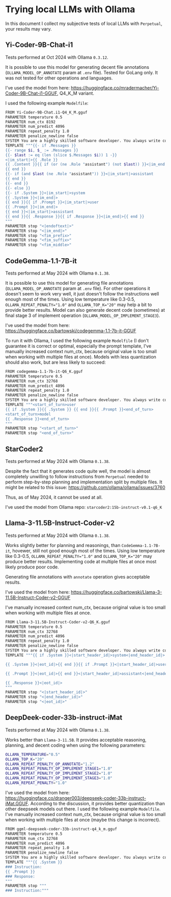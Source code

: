 # Trying local LLMs with Ollama

In this document I collect my subjective tests of local LLMs with `Perpetual`, your results may vary.

## Yi-Coder-9B-Chat-i1

Tests performed at Oct 2024 with Ollama `0.3.12`.

It is possible to use this model for generating decent file annotations (`OLLAMA_MODEL_OP_ANNOTATE` param at `.env` file). Tested for GoLang only. It was not tested for other operations and languages.

I've used the model from here: <https://huggingface.co/mradermacher/Yi-Coder-9B-Chat-i1-GGUF>, Q4_K_M variant.

I used the following example `Modelfile`:

```sh
FROM Yi-Coder-9B-Chat.i1-Q4_K_M.gguf
PARAMETER temperature 0.5
PARAMETER num_ctx 8192
PARAMETER num_predict 4096
PARAMETER repeat_penalty 1.0
PARAMETER penalize_newline false
SYSTEM You are a highly skilled software developer. You always write concise and readable code. You do not overload the user with unnecessary details in your answers and answer only the question asked. You are not adding separate explanations after code-blocks, you adding comments within your code instead.
TEMPLATE """{{- if .Messages }}
{{- range $i, $_ := .Messages }}
{{- $last := eq (len (slice $.Messages $i)) 1 -}}
<|im_start|>{{ .Role }}
{{ .Content }}{{ if (or (ne .Role "assistant") (not $last)) }}<|im_end|>
{{ end }}
{{- if (and $last (ne .Role "assistant")) }}<|im_start|>assistant
{{ end }}
{{- end }}
{{- else }}
{{- if .System }}<|im_start|>system
{{ .System }}<|im_end|>
{{ end }}{{ if .Prompt }}<|im_start|>user
{{ .Prompt }}<|im_end|>
{{ end }}<|im_start|>assistant
{{ end }}{{ .Response }}{{ if .Response }}<|im_end|>{{ end }}
"""
PARAMETER stop "<|endoftext|>"
PARAMETER stop "<|im_end|>"
PARAMETER stop "<fim_prefix>"
PARAMETER stop "<fim_suffix>"
PARAMETER stop "<fim_middle>"
```

## CodeGemma-1.1-7B-it

Tests performed at May 2024 with Ollama `0.1.38`.

It is possible to use this model for generating file annotations (`OLLAMA_MODEL_OP_ANNOTATE` param at `.env` file). For other operations it doesn't seem to work very well, it just doesn't follow the instructions well enough most of the times. Using low temperature like 0.3-0.5, `OLLAMA_REPEAT_PENALTY="1.0"` and `OLLAMA_TOP_K="20"` may help a bit to provide better results. Model can also generate decent code (sometimes) at final stage 3 of implement operation (`OLLAMA_MODEL_OP_IMPLEMENT_STAGE3`).

I've used the model from here: <https://huggingface.co/bartowski/codegemma-1.1-7b-it-GGUF>

To run it with Ollama, I used the following example `Modelfile` (I don't guarantee it is correct or optimal, especially the prompt template, I've manually increased context num_ctx, because original value is too small when working with multiple files at once). Models with less quantization should also work, but are less likely to succeed:

```sh
FROM codegemma-1.1-7b-it-Q6_K.gguf
PARAMETER temperature 0.5
PARAMETER num_ctx 32768
PARAMETER num_predict 4096
PARAMETER repeat_penalty 1.0
PARAMETER penalize_newline false
SYSTEM You are a highly skilled software developer. You always write concise and readable code. You do not overload the user with unnecessary details in your answers and answer only the question asked. You are not adding separate explanations after code-blocks, you adding comments within your code instead.
TEMPLATE """<start_of_turn>user
{{ if .System }}{{ .System }} {{ end }}{{ .Prompt }}<end_of_turn>
<start_of_turn>model
{{ .Response }}<end_of_turn>
"""
PARAMETER stop "<start_of_turn>"
PARAMETER stop "<end_of_turn>"

```

## StarCoder2

Tests performed at May 2024 with Ollama `0.1.38`.

Despite the fact that it generates code quite well, the model is almost completely unwilling to follow instructions from `Perpetual` needed to perform step-by-step planning and implementation split by multiple files. It might be related to this issue: <https://github.com/ollama/ollama/issues/3760>

Thus, as of May 2024, it cannot be used at all.

I've used the model from Ollama repo: `starcoder2:15b-instruct-v0.1-q6_K`

## Llama-3-11.5B-Instruct-Coder-v2

Tests performed at May 2024 with Ollama `0.1.38`.

Works slightly better for planning and reasonings, than `CodeGemma-1.1-7B-it`, hovewer, still not good enough most of the times. Using low temperature like 0.3-0.5, `OLLAMA_REPEAT_PENALTY="1.0"` and `OLLAMA_TOP_K="20"` may produce better results. Implementing code at multiple files at once most likely produce poor code.

Generating file annotations with `annotate` operation gives acceptable results.

I've used the model from here: <https://huggingface.co/bartowski/Llama-3-11.5B-Instruct-Coder-v2-GGUF>

I've manually increased context num_ctx, because original value is too small when working with multiple files at once.

```sh
FROM Llama-3-11.5B-Instruct-Coder-v2-Q6_K.gguf
PARAMETER temperature 0.5
PARAMETER num_ctx 32768
PARAMETER num_predict 4096
PARAMETER repeat_penalty 1.0
PARAMETER penalize_newline false
SYSTEM You are a highly skilled software developer. You always write concise and readable code. You do not overload the user with unnecessary details in your answers and answer only the question asked. You are not adding separate explanations after code-blocks, you adding comments within your code instead.
TEMPLATE """{{ if .System }}<|start_header_id|>system<|end_header_id|>

{{ .System }}<|eot_id|>{{ end }}{{ if .Prompt }}<|start_header_id|>user<|end_header_id|>

{{ .Prompt }}<|eot_id|>{{ end }}<|start_header_id|>assistant<|end_header_id|>

{{ .Response }}<|eot_id|>
"""
PARAMETER stop "<|start_header_id|>"
PARAMETER stop "<|end_header_id|>"
PARAMETER stop "<|eot_id|>"
```

## DeepDeek-coder-33b-instruct-iMat

Tests performed at May 2024 with Ollama `0.1.38`.

Works better than `Llama-3-11.5B`. It provides acceptable reasoning, planning, and decent coding when using the following parameters:

```sh
OLLAMA_TEMPERATURE="0.5"
OLLAMA_TOP_K="20"
OLLAMA_REPEAT_PENALTY_OP_ANNOTATE="1.2"
OLLAMA_REPEAT_PENALTY_OP_IMPLEMENT_STAGE1="1.0"
OLLAMA_REPEAT_PENALTY_OP_IMPLEMENT_STAGE2="1.0"
OLLAMA_REPEAT_PENALTY_OP_IMPLEMENT_STAGE3="1.0"
OLLAMA_REPEAT_PENALTY="1.0"
```

I've used the model from here: <https://huggingface.co/dranger003/deepseek-coder-33b-instruct-iMat.GGUF>. According to the discussion, it provides better quantization than other deepseek models out there. I used the following example `Modelfile`. I've manually increased context num_ctx, because original value is too small when working with multiple files at once (maybe this change is incorrect).

```sh
FROM ggml-deepseek-coder-33b-instruct-q4_k_m.gguf
PARAMETER temperature 0.5
PARAMETER num_ctx 32768
PARAMETER num_predict 4096
PARAMETER repeat_penalty 1.0
PARAMETER penalize_newline false
SYSTEM You are a highly skilled software developer. You always write concise and readable code. You do not overload the user with unnecessary details in your answers and answer only the question asked. You are not adding separate explanations after code-blocks, you adding comments within your code instead.
TEMPLATE """{{ .System }}
### Instruction:
{{ .Prompt }}
### Response:
"""
PARAMETER stop """
### Instruction:"""
```
